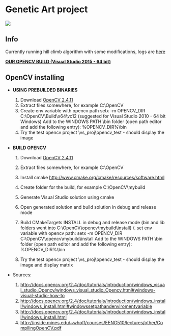 # Genetic Art project
![](https://bitbucket.org/honeyext/MPOV_projekt/raw/master/art/to/example5.png)

## Info
Currently running hill climb algorithm with some modifications, 
logs are [here](https://www.dropbox.com/sh/nm8l5a28uwugsck/AAAP_7tMrSX_VQ9WJUZ_8ZsUa?dl=0)

[**OUR OPENCV BUILD (Visual Studio 2015 - 64 bit)**]( https://www.dropbox.com/sh/g2ldbzlngww10jd/AABAwlcqHEtOkLhhlQhJQ39Ka?dl=0)

## OpenCV installing

+ **USING PREBUILDED BINARIES** 
    1. Download [OpenCV 2.4.11](https://sourceforge.net/projects/opencvlibrary/files/opencv-win/2.4.11/opencv-2.4.11.exe/download)
    2. Extract files somewhere, for example C:\OpenCV
    2. Create env variable with opencv path
setx -m OPENCV_DIR C:\OpenCV\Build\x64\vc12     (suggested for Visual Studio 2010 - 64 bit Windows)
Add to the WINDOWS PATH \bin folder (open path editor and add the following entry):
%OPENCV_DIR%\bin
    3. Try the test opencv project \vs_proj\opencv_test - should display the image
+ **BUILD OPENCV**
 
    1. Download [OpenCV 2.4.11](https://sourceforge.net/projects/opencvlibrary/files/opencv-win/2.4.11/opencv-2.4.11.exe/download)
    2. Extract files somewhere, for example C:\OpenCV
    3. Install cmake http://www.cmake.org/cmake/resources/software.html
    4. Create folder for the build, for example C:\OpenCV\mybuild
    5. Generate Visual Studio solution using cmake
    6. Open generated solution and build solution in debug and release mode
    7. Build CMakeTargets INSTALL in debug and release mode (bin and lib folders went into C:\OpenCV\opencv\mybuild\install)
    /. set env variable with opencv path:
    setx -m OPENCV_DIR C:\OpenCV\opencv\mybuild\install
    Add to the WINDOWS PATH \bin folder (open path editor and add the following entry):
    %OPENCV_DIR%\bin

    8. Try the test opencv project \vs_proj\opencv_test - should display the image and
      display matrix
    



+ Sources:
    1. http://docs.opencv.org/2.4/doc/tutorials/introduction/windows_visual_studio_Opencv/windows_visual_studio_Opencv.html#windows-visual-studio-how-to
    2. http://docs.opencv.org/2.4/doc/tutorials/introduction/windows_install/windows_install.html#windowssetpathandenviromentvariable
    3. http://docs.opencv.org/2.4/doc/tutorials/introduction/windows_install/windows_install.html
    4. http://inside.mines.edu/~whoff/courses/EENG510/lectures/other/CompilingOpenCV.pdf